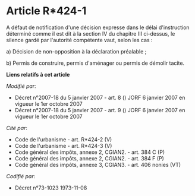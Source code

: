# Article R*424-1

A défaut de notification d'une décision expresse dans le délai d'instruction déterminé comme il est dit à la section IV du
chapitre III ci-dessus, le silence gardé par l'autorité compétente vaut, selon les cas :

a) Décision de non-opposition à la déclaration préalable ;

b) Permis de construire, permis d'aménager ou permis de démolir tacite.

**Liens relatifs à cet article**

_Modifié par_:

  - Décret n°2007-18 du 5 janvier 2007 - art. 8 () JORF 6 janvier 2007 en vigueur le 1er octobre 2007
  - Décret n°2007-18 du 5 janvier 2007 - art. 9 () JORF 6 janvier 2007 en vigueur le 1er octobre 2007

_Cité par_:

  - Code de l'urbanisme - art. R*424-2 (V)
  - Code de l'urbanisme - art. R*424-3 (V)
  - Code général des impôts, annexe 2, CGIAN2. - art. 384 C (P)
  - Code général des impôts, annexe 2, CGIAN2. - art. 384 F (P)
  - Code général des impôts, annexe 3, CGIAN3. - art. 406 nonies (VT)

_Codifié par_:

  - Décret n°73-1023 1973-11-08
